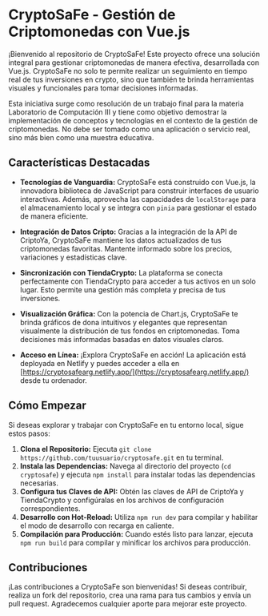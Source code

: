 # CryptoSaFe - Gestión de Criptomonedas con Vue.js 

¡Bienvenido al repositorio de CryptoSaFe! Este proyecto ofrece una solución integral para gestionar criptomonedas de manera efectiva, desarrollada con Vue.js. CryptoSaFe no solo te permite realizar un seguimiento en tiempo real de tus inversiones en crypto, sino que también te brinda herramientas visuales y funcionales para tomar decisiones informadas. 

Esta iniciativa surge como resolución de un trabajo final para la materia Laboratorio de Computación III y tiene como objetivo demostrar la implementación de conceptos y tecnologías en el contexto de la gestión de criptomonedas. No debe ser tomado como una aplicación o servicio real, sino más bien como una muestra educativa.

## Características Destacadas

- **Tecnologías de Vanguardia:** CryptoSaFe está construido con Vue.js, la innovadora biblioteca de JavaScript para construir interfaces de usuario interactivas. Además, aprovecha las capacidades de `localStorage` para el almacenamiento local y se integra con `pinia` para gestionar el estado de manera eficiente.

- **Integración de Datos Cripto:** Gracias a la integración de la API de CriptoYa, CryptoSaFe mantiene los datos actualizados de tus criptomonedas favoritas. Mantente informado sobre los precios, variaciones y estadísticas clave.

- **Sincronización con TiendaCrypto:** La plataforma se conecta perfectamente con TiendaCrypto para acceder a tus activos en un solo lugar. Esto permite una gestión más completa y precisa de tus inversiones.

- **Visualización Gráfica:** Con la potencia de Chart.js, CryptoSaFe te brinda gráficos de dona intuitivos y elegantes que representan visualmente la distribución de tus fondos en criptomonedas. Toma decisiones más informadas basadas en datos visuales claros.

- **Acceso en Línea:** ¡Explora CryptoSaFe en acción! La aplicación está deployada en Netlify y puedes acceder a ella en [https://cryptosafearg.netlify.app/](https://cryptosafearg.netlify.app/) desde tu ordenador.

## Cómo Empezar

Si deseas explorar y trabajar con CryptoSaFe en tu entorno local, sigue estos pasos:

1. **Clona el Repositorio:** Ejecuta `git clone https://github.com/tuusuario/cryptosafe.git` en tu terminal.
2. **Instala las Dependencias:** Navega al directorio del proyecto (`cd cryptosafe`) y ejecuta `npm install` para instalar todas las dependencias necesarias.
3. **Configura tus Claves de API:** Obtén las claves de API de CriptoYa y TiendaCrypto y configúralas en los archivos de configuración correspondientes.
4. **Desarrollo con Hot-Reload:** Utiliza `npm run dev` para compilar y habilitar el modo de desarrollo con recarga en caliente.
5. **Compilación para Producción:** Cuando estés listo para lanzar, ejecuta `npm run build` para compilar y minificar los archivos para producción.

## Contribuciones

¡Las contribuciones a CryptoSaFe son bienvenidas! Si deseas contribuir, realiza un fork del repositorio, crea una rama para tus cambios y envía un pull request. Agradecemos cualquier aporte para mejorar este proyecto.
